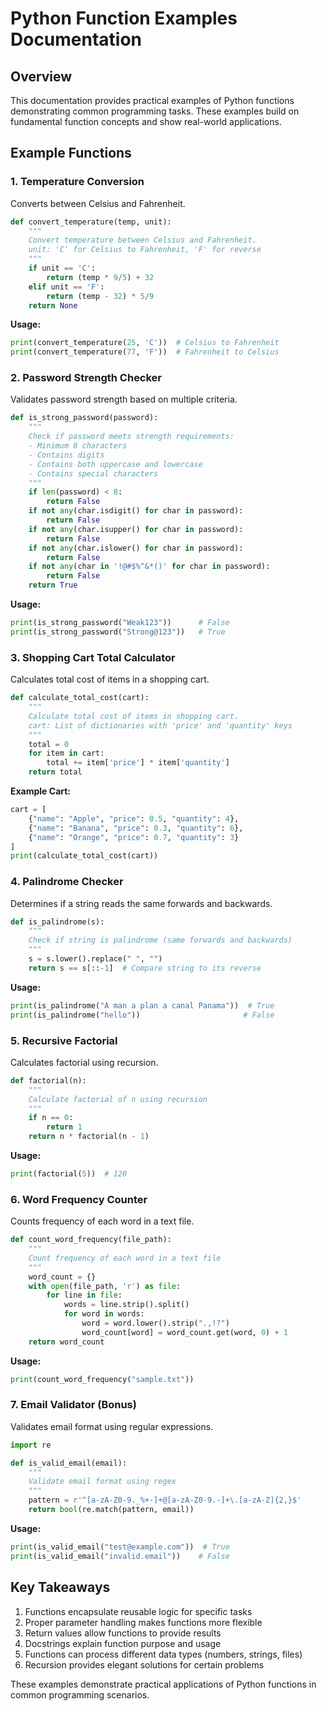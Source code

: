 # Python Function Examples Documentation

## Overview
This documentation provides practical examples of Python functions demonstrating common programming tasks. These examples build on fundamental function concepts and show real-world applications.

## Example Functions

### 1. Temperature Conversion
Converts between Celsius and Fahrenheit.

```python
def convert_temperature(temp, unit):
    """
    Convert temperature between Celsius and Fahrenheit.
    unit: 'C' for Celsius to Fahrenheit, 'F' for reverse
    """
    if unit == 'C':
        return (temp * 9/5) + 32
    elif unit == 'F':
        return (temp - 32) * 5/9
    return None
```

**Usage:**
```python
print(convert_temperature(25, 'C'))  # Celsius to Fahrenheit
print(convert_temperature(77, 'F'))  # Fahrenheit to Celsius
```

### 2. Password Strength Checker
Validates password strength based on multiple criteria.

```python
def is_strong_password(password):
    """
    Check if password meets strength requirements:
    - Minimum 8 characters
    - Contains digits
    - Contains both uppercase and lowercase
    - Contains special characters
    """
    if len(password) < 8:
        return False
    if not any(char.isdigit() for char in password):
        return False
    if not any(char.isupper() for char in password):
        return False
    if not any(char.islower() for char in password):
        return False
    if not any(char in '!@#$%^&*()' for char in password):
        return False
    return True
```

**Usage:**
```python
print(is_strong_password("Weak123"))      # False
print(is_strong_password("Strong@123"))   # True
```

### 3. Shopping Cart Total Calculator
Calculates total cost of items in a shopping cart.

```python
def calculate_total_cost(cart):
    """
    Calculate total cost of items in shopping cart.
    cart: List of dictionaries with 'price' and 'quantity' keys
    """
    total = 0
    for item in cart:
        total += item['price'] * item['quantity']
    return total
```

**Example Cart:**
```python
cart = [
    {"name": "Apple", "price": 0.5, "quantity": 4},
    {"name": "Banana", "price": 0.3, "quantity": 6},
    {"name": "Orange", "price": 0.7, "quantity": 3}
]
print(calculate_total_cost(cart))
```

### 4. Palindrome Checker
Determines if a string reads the same forwards and backwards.

```python
def is_palindrome(s):
    """
    Check if string is palindrome (same forwards and backwards)
    """
    s = s.lower().replace(" ", "")
    return s == s[::-1]  # Compare string to its reverse
```

**Usage:**
```python
print(is_palindrome("A man a plan a canal Panama"))  # True
print(is_palindrome("hello"))                       # False
```

### 5. Recursive Factorial
Calculates factorial using recursion.

```python
def factorial(n):
    """
    Calculate factorial of n using recursion
    """
    if n == 0:
        return 1
    return n * factorial(n - 1)
```

**Usage:**
```python
print(factorial(5))  # 120
```

### 6. Word Frequency Counter
Counts frequency of each word in a text file.

```python
def count_word_frequency(file_path):
    """
    Count frequency of each word in a text file
    """
    word_count = {}
    with open(file_path, 'r') as file:
        for line in file:
            words = line.strip().split()
            for word in words:
                word = word.lower().strip(".,!?")
                word_count[word] = word_count.get(word, 0) + 1
    return word_count
```

**Usage:**
```python
print(count_word_frequency("sample.txt"))
```

### 7. Email Validator (Bonus)
Validates email format using regular expressions.

```python
import re

def is_valid_email(email):
    """
    Validate email format using regex
    """
    pattern = r'^[a-zA-Z0-9._%+-]+@[a-zA-Z0-9.-]+\.[a-zA-Z]{2,}$'
    return bool(re.match(pattern, email))
```

**Usage:**
```python
print(is_valid_email("test@example.com"))  # True
print(is_valid_email("invalid.email"))    # False
```

## Key Takeaways
1. Functions encapsulate reusable logic for specific tasks
2. Proper parameter handling makes functions more flexible
3. Return values allow functions to provide results
4. Docstrings explain function purpose and usage
5. Functions can process different data types (numbers, strings, files)
6. Recursion provides elegant solutions for certain problems

These examples demonstrate practical applications of Python functions in common programming scenarios.